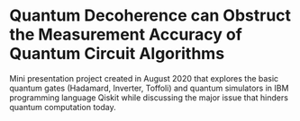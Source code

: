 # Quantum Decoherence can Obstruct the Measurement Accuracy of Quantum Circuit Algorithms
Mini presentation project created in August 2020 that explores the basic quantum gates (Hadamard, Inverter, Toffoli) and quantum simulators in IBM programming language Qiskit while discussing the major issue that hinders quantum computation today.
